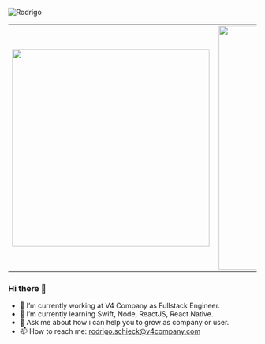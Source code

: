 ![Rodrigo](https://user-images.githubusercontent.com/21986811/119857316-d54a3600-bee9-11eb-9ab6-877ac11d953f.png)

<center>
<table>
  <tr>
      <td><img width="400px" align="left" src="https://github-readme-stats.vercel.app/api/top-langs/?username=rodrigodh&hide=html&layout=compact&theme=tokyonight" /></td>
      <td><img width="495px" align="left" src="https://github-readme-stats.vercel.app/api?username=rodrigodh&theme=tokyonight" /></td>
  </tr>   
</table>
</center>

### Hi there 👋

- 🔭 I’m currently working at V4 Company as Fullstack Engineer.
- 🌱 I’m currently learning Swift, Node, ReactJS, React Native.
- 💬 Ask me about how i can help you to grow as company or user.
- 📫 How to reach me: rodrigo.schieck@v4company.com
